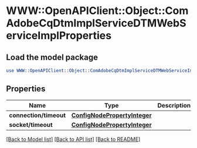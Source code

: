 # WWW::OpenAPIClient::Object::ComAdobeCqDtmImplServiceDTMWebServiceImplProperties

## Load the model package
```perl
use WWW::OpenAPIClient::Object::ComAdobeCqDtmImplServiceDTMWebServiceImplProperties;
```

## Properties
Name | Type | Description | Notes
------------ | ------------- | ------------- | -------------
**connection/timeout** | [**ConfigNodePropertyInteger**](ConfigNodePropertyInteger.md) |  | [optional] 
**socket/timeout** | [**ConfigNodePropertyInteger**](ConfigNodePropertyInteger.md) |  | [optional] 

[[Back to Model list]](../README.md#documentation-for-models) [[Back to API list]](../README.md#documentation-for-api-endpoints) [[Back to README]](../README.md)


